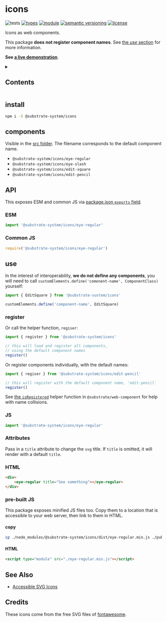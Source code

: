 # icons
![tests](https://github.com/substrate-system/icons/actions/workflows/nodejs.yml/badge.svg)
[![types](https://img.shields.io/npm/types/@substrate-system/icons?style=flat-square)](README.md)
[![module](https://img.shields.io/badge/module-ESM%2FCJS-blue?style=flat-square)](README.md)
[![semantic versioning](https://img.shields.io/badge/semver-2.0.0-blue?logo=semver&style=flat-square)](https://semver.org/)
[![license](https://img.shields.io/badge/license-MIT-brightgreen.svg?style=flat-square)](LICENSE)

Icons as web components.

This package **does not register component names**. See [the *use* section](#use) for more information.

**See [a live demonstration](https://substrate-system.github.io/icons/)**.

<details><summary><h2>Contents</h2></summary>

<!-- toc -->

- [install](#install)
- [components](#components)
- [API](#api)
  * [ESM](#esm)
  * [Common JS](#common-js)
- [use](#use)
  * [JS](#js)
  * [Attributes](#attributes)
  * [HTML](#html)
  * [pre-built JS](#pre-built-js)
- [See Also](#see-also)
- [Credits](#credits)

<!-- tocstop -->

</details>

## install

```sh
npm i -S @substrate-system/icons
```

## components

Visible in the [src folder](./src/). The filename corresponds to the default component name.

* `@substrate-system/icons/eye-regular`
* `@substrate-system/icons/eye-slash`
* `@substrate-system/icons/edit-square`
* `@substrate-system/icons/edit-pencil`


## API

This exposes ESM and common JS via [package.json `exports` field](https://nodejs.org/api/packages.html#exports).

### ESM
```js
import '@substrate-system/icons/eye-regular'
```

### Common JS
```js
require('@substrate-system/icons/eye-regular')
```

## use
In the interest of interoperability, **we do not define any components**, you will need to call `customElements.define('comonent-name', ComponentClass)` yourself:

```js
import { EditSquare } from '@substrate-sustem/icons'

customElements.define('component-name', EditSquare)
```

### register

Or call the helper function, `regiser`:
```js
import { register } from '@substrate-system/icons'

// this will load and register all components,
// using the default component names
register()
```

Or register components individually, with the default names:
```js
import { regiser } from '@substrate-system/icons/edit-pencil'

// this will register with the default component name, 'edit-pencil'
register()
```

See [the `isRegistered`](https://github.com/substrate-system/web-component#isregistered) helper function in `@substrate/web-component` for help with name collisions.

### JS
```js
import '@substrate-system/icons/eye-regular'
```

### Attributes
Pass in a `title` attribute to change the `svg` title. If `title` is omitted, it will render with a default `title`.

### HTML
```html
<div>
    <eye-regular title="See something"></eye-regular>
</div>
```

### pre-built JS
This package exposes minified JS files too. Copy them to a location that is
accessible to your web server, then link to them in HTML.

#### copy
```sh
cp ./node_modules/@substrate-system/icons/dist/eye-regular.min.js ./public
```

#### HTML
```html
<script type="module" src="./eye-regular.min.js"></script>
```

## See Also

* [Accessible SVG Icons](https://css-tricks.com/accessible-svg-icons/)

## Credits

These icons come from the free SVG files of [fontawesome](https://fontawesome.com/).

